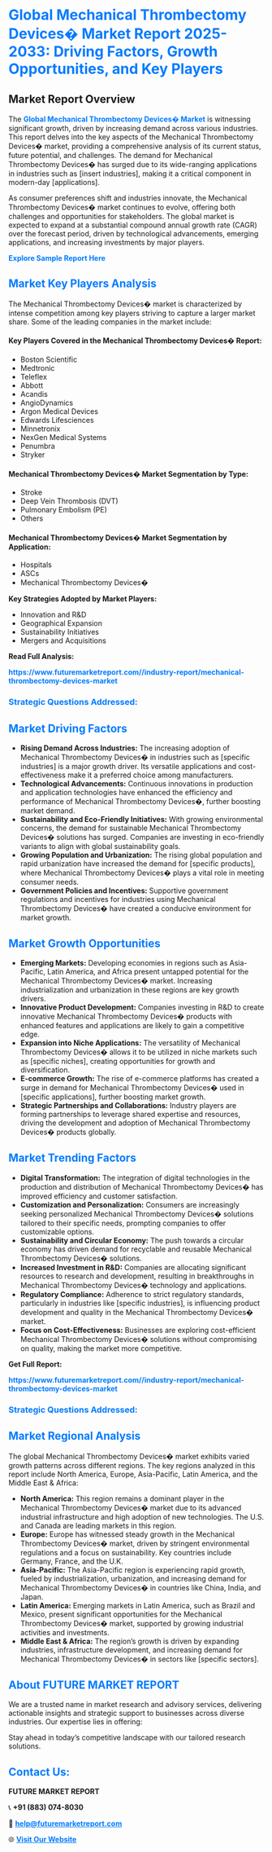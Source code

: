 <h1 style="color: #007BFF;">Global Mechanical Thrombectomy Devices� Market Report 2025-2033: Driving Factors, Growth Opportunities, and Key Players</h1>

<section id="overview">
<h2>Market Report Overview</h2>
<p>The <a href="https://www.futuremarketreport.com//industry-report/mechanical-thrombectomy-devices-market" style="color: #007BFF; text-decoration: none;"><strong>Global Mechanical Thrombectomy Devices� Market</strong></a> is witnessing significant growth, driven by increasing demand across various industries. This report delves into the key aspects of the Mechanical Thrombectomy Devices� market, providing a comprehensive analysis of its current status, future potential, and challenges. The demand for Mechanical Thrombectomy Devices� has surged due to its wide-ranging applications in industries such as [insert industries], making it a critical component in modern-day [applications].</p>
<p>As consumer preferences shift and industries innovate, the Mechanical Thrombectomy Devices� market continues to evolve, offering both challenges and opportunities for stakeholders. The global market is expected to expand at a substantial compound annual growth rate (CAGR) over the forecast period, driven by technological advancements, emerging applications, and increasing investments by major players.</p>
</section>

<section id="overview">
<p><a href="https://www.futuremarketreport.com//request-sample/reportId=82762" style="color: #007BFF; text-decoration: none;"><strong>Explore Sample Report Here</strong></a></p>
</section>

<section id="key-players">
<h2 style="color: #007BFF;">Market Key Players Analysis</h2>
<p>The Mechanical Thrombectomy Devices� market is characterized by intense competition among key players striving to capture a larger market share. Some of the leading companies in the market include:</p>
<h4>Key Players Covered in the Mechanical Thrombectomy Devices� Report:</h4>
<ul><li>Boston Scientific</li><li>Medtronic</li><li>Teleflex</li><li>Abbott</li><li>Acandis</li><li>AngioDynamics</li><li>Argon Medical Devices</li><li>Edwards Lifesciences</li><li>Minnetronix</li><li>NexGen Medical Systems</li><li>Penumbra</li><li>Stryker</li></ul>
<h4>Mechanical Thrombectomy Devices� Market Segmentation by Type:</h4>
<ul><li>Stroke</li><li>Deep Vein Thrombosis (DVT)</li><li>Pulmonary Embolism (PE)</li><li>Others</li></ul>

<h4>Mechanical Thrombectomy Devices� Market Segmentation by Application:</h4>
<ul><li>Hospitals</li><li>ASCs</li><li>Mechanical Thrombectomy Devices�</li></ul>
<p><strong>Key Strategies Adopted by Market Players:</strong></p>
<ul>
<li>Innovation and R&D</li>
<li>Geographical Expansion</li>
<li>Sustainability Initiatives</li>
<li>Mergers and Acquisitions</li>
</ul>
</section>

<section>
<p><strong>Read Full Analysis: </strong></p><a href="https://www.futuremarketreport.com//industry-report/mechanical-thrombectomy-devices-market" style="color: #007BFF; text-decoration: none;"><strong>https://www.futuremarketreport.com//industry-report/mechanical-thrombectomy-devices-market</strong></a>
<h3 style="color: #007BFF;">Strategic Questions Addressed:</h3>
</section>

<section id="driving-factors">
<h2 style="color: #007BFF;">Market Driving Factors</h2>
<ul>
<li><strong>Rising Demand Across Industries:</strong> The increasing adoption of Mechanical Thrombectomy Devices� in industries such as [specific industries] is a major growth driver. Its versatile applications and cost-effectiveness make it a preferred choice among manufacturers.</li>
<li><strong>Technological Advancements:</strong> Continuous innovations in production and application technologies have enhanced the efficiency and performance of Mechanical Thrombectomy Devices�, further boosting market demand.</li>
<li><strong>Sustainability and Eco-Friendly Initiatives:</strong> With growing environmental concerns, the demand for sustainable Mechanical Thrombectomy Devices� solutions has surged. Companies are investing in eco-friendly variants to align with global sustainability goals.</li>
<li><strong>Growing Population and Urbanization:</strong> The rising global population and rapid urbanization have increased the demand for [specific products], where Mechanical Thrombectomy Devices� plays a vital role in meeting consumer needs.</li>
<li><strong>Government Policies and Incentives:</strong> Supportive government regulations and incentives for industries using Mechanical Thrombectomy Devices� have created a conducive environment for market growth.</li>
</ul>
</section>

<section id="growth-opportunities">
<h2 style="color: #007BFF;">Market Growth Opportunities</h2>
<ul>
<li><strong>Emerging Markets:</strong> Developing economies in regions such as Asia-Pacific, Latin America, and Africa present untapped potential for the Mechanical Thrombectomy Devices� market. Increasing industrialization and urbanization in these regions are key growth drivers.</li>
<li><strong>Innovative Product Development:</strong> Companies investing in R&D to create innovative Mechanical Thrombectomy Devices� products with enhanced features and applications are likely to gain a competitive edge.</li>
<li><strong>Expansion into Niche Applications:</strong> The versatility of Mechanical Thrombectomy Devices� allows it to be utilized in niche markets such as [specific niches], creating opportunities for growth and diversification.</li>
<li><strong>E-commerce Growth:</strong> The rise of e-commerce platforms has created a surge in demand for Mechanical Thrombectomy Devices� used in [specific applications], further boosting market growth.</li>
<li><strong>Strategic Partnerships and Collaborations:</strong> Industry players are forming partnerships to leverage shared expertise and resources, driving the development and adoption of Mechanical Thrombectomy Devices� products globally.</li>
</ul>
</section>

<section id="trending-factors">
<h2 style="color: #007BFF;">Market Trending Factors</h2>
<ul>
<li><strong>Digital Transformation:</strong> The integration of digital technologies in the production and distribution of Mechanical Thrombectomy Devices� has improved efficiency and customer satisfaction.</li>
<li><strong>Customization and Personalization:</strong> Consumers are increasingly seeking personalized Mechanical Thrombectomy Devices� solutions tailored to their specific needs, prompting companies to offer customizable options.</li>
<li><strong>Sustainability and Circular Economy:</strong> The push towards a circular economy has driven demand for recyclable and reusable Mechanical Thrombectomy Devices� solutions.</li>
<li><strong>Increased Investment in R&D:</strong> Companies are allocating significant resources to research and development, resulting in breakthroughs in Mechanical Thrombectomy Devices� technology and applications.</li>
<li><strong>Regulatory Compliance:</strong> Adherence to strict regulatory standards, particularly in industries like [specific industries], is influencing product development and quality in the Mechanical Thrombectomy Devices� market.</li>
<li><strong>Focus on Cost-Effectiveness:</strong> Businesses are exploring cost-efficient Mechanical Thrombectomy Devices� solutions without compromising on quality, making the market more competitive.</li>
</ul>
</section>

<section>
<p><strong>Get Full Report: </strong></p><a href="https://www.futuremarketreport.com//industry-report/mechanical-thrombectomy-devices-market" style="color: #007BFF; text-decoration: none;"><strong>https://www.futuremarketreport.com//industry-report/mechanical-thrombectomy-devices-market</strong></a>
<h3 style="color: #007BFF;">Strategic Questions Addressed:</h3>
</section>


<section id="regional-analysis">
<h2 style="color: #007BFF;">Market Regional Analysis</h2>
<p>The global Mechanical Thrombectomy Devices� market exhibits varied growth patterns across different regions. The key regions analyzed in this report include North America, Europe, Asia-Pacific, Latin America, and the Middle East & Africa:</p>
<ul>
<li><strong>North America:</strong> This region remains a dominant player in the Mechanical Thrombectomy Devices� market due to its advanced industrial infrastructure and high adoption of new technologies. The U.S. and Canada are leading markets in this region.</li>
<li><strong>Europe:</strong> Europe has witnessed steady growth in the Mechanical Thrombectomy Devices� market, driven by stringent environmental regulations and a focus on sustainability. Key countries include Germany, France, and the U.K.</li>
<li><strong>Asia-Pacific:</strong> The Asia-Pacific region is experiencing rapid growth, fueled by industrialization, urbanization, and increasing demand for Mechanical Thrombectomy Devices� in countries like China, India, and Japan.</li>
<li><strong>Latin America:</strong> Emerging markets in Latin America, such as Brazil and Mexico, present significant opportunities for the Mechanical Thrombectomy Devices� market, supported by growing industrial activities and investments.</li>
<li><strong>Middle East & Africa:</strong> The region’s growth is driven by expanding industries, infrastructure development, and increasing demand for Mechanical Thrombectomy Devices� in sectors like [specific sectors].</li>
</ul>
</section>

<footer>
<h2 style="color: #007BFF;">About FUTURE MARKET REPORT</h2>
<p>We are a trusted name in market research and advisory services, delivering actionable insights and strategic support to businesses across diverse industries. Our expertise lies in offering:</p>

<p>Stay ahead in today’s competitive landscape with our tailored research solutions.</p>

<h2 style="color: #007BFF;">Contact Us:</h2>
<p><strong>FUTURE MARKET REPORT</strong></p>
<p>📞 <strong>+91 (883) 074-8030</strong></p>
<p>📧 <strong><a href="mailto:help@futuremarketreport.com" style="color: #007BFF;">help@futuremarketreport.com</a></strong></p>
<p>🌐 <strong><a href="https://www.futuremarketreport.com/" style="color: #007BFF;">Visit Our Website</a></strong></p>
</footer>